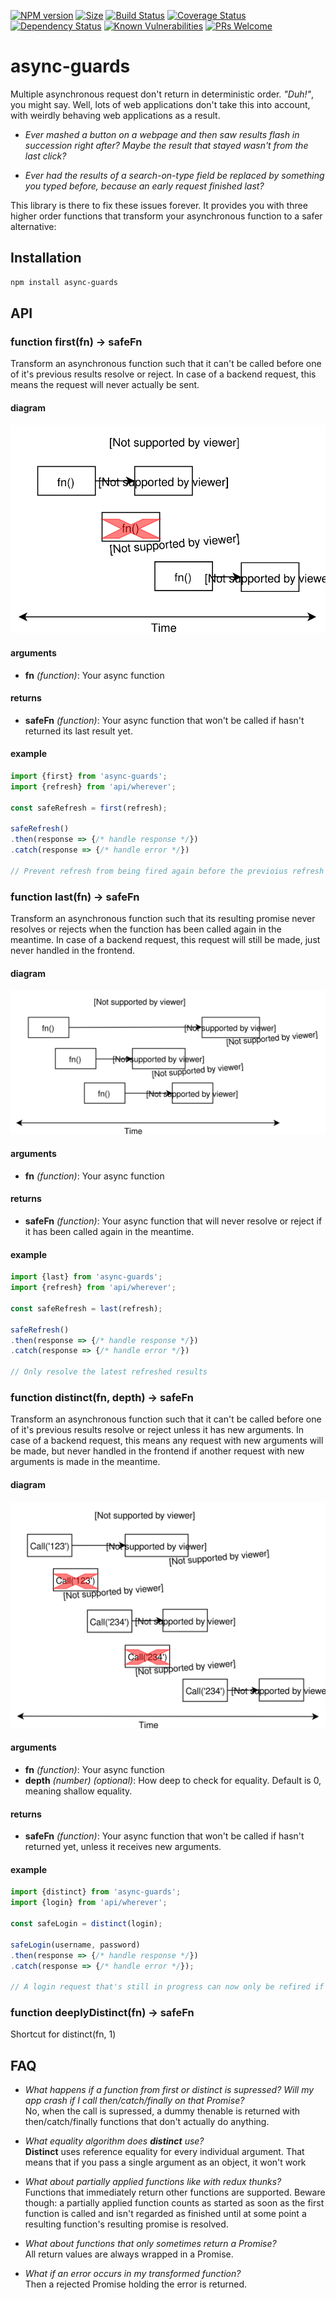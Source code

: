 [![NPM version](https://img.shields.io/npm/v/async-guards.svg?style=flat)](https://www.npmjs.org/package/async-guards)
[![Size](https://badgen.net/bundlephobia/minzip/async-guards)](https://bundlephobia.com/result?p=async-guards)
[![Build Status](https://travis-ci.com/kasvtv/async-guards.svg?branch=master)](https://travis-ci.com/kasvtv/async-guards)
[![Coverage Status](https://coveralls.io/repos/github/kasvtv/async-guards/badge.svg?branch=master)](https://coveralls.io/github/kasvtv/async-guards?branch=master)
[![Dependency Status](https://david-dm.org/kasvtv/async-guards.svg)](https://david-dm.org/kasvtv/async-guards)
[![Known Vulnerabilities](https://snyk.io/test/github/kasvtv/async-guards/badge.svg?targetFile=package.json)](https://snyk.io/test/github/kasvtv/async-guards?targetFile=package.json)
[![PRs Welcome](https://img.shields.io/badge/PRs-welcome-brightgreen.svg)](http://makeapullrequest.com)

# async-guards
Multiple asynchronous request don't return in deterministic order. *"Duh!"*, you might say. Well, lots of web applications don't take this into account, with weirdly behaving web applications as a result.

- *Ever mashed a button on a webpage and then saw results flash in succession right after? Maybe the result that stayed wasn't from the last click?*

- *Ever had the results of a search-on-type field be replaced by something you typed before, because an early request finished last?*

This library is there to fix these issues forever. It provides you with three higher order functions that transform your asynchronous function to a safer alternative:

## Installation

```bash
npm install async-guards
```

## API

### function **first**(fn) -> safeFn

Transform an asynchronous function such that it can't be called before one of it's previous results resolve or reject. In case of a backend request, this means the request will never actually be sent.

#### diagram

![Size](https://raw.githubusercontent.com/kasvtv/async-guards/master/diagrams/first.svg?sanitize=true)

#### arguments
- **fn** *(function)*: Your async function

#### returns
- **safeFn** *(function)*: Your async function that won't be called if hasn't returned its last result yet.

#### example
```js
import {first} from 'async-guards';
import {refresh} from 'api/wherever';

const safeRefresh = first(refresh);

safeRefresh()
.then(response => {/* handle response */})
.catch(response => {/* handle error */})

// Prevent refresh from being fired again before the previoius refresh has finished

```


### function **last**(fn) -> safeFn

Transform an asynchronous function such that its resulting promise never resolves or rejects when the function has been called again in the meantime. In case of a backend request, this request will still be made, just never handled in the frontend.

#### diagram

![Size](https://raw.githubusercontent.com/kasvtv/async-guards/master/diagrams/last.svg?sanitize=true)

#### arguments
- **fn** *(function)*: Your async function

#### returns
- **safeFn** *(function)*: Your async function that will never resolve or reject if it has been called again in the meantime.

#### example
```js
import {last} from 'async-guards';
import {refresh} from 'api/wherever';

const safeRefresh = last(refresh);

safeRefresh()
.then(response => {/* handle response */})
.catch(response => {/* handle error */})

// Only resolve the latest refreshed results

```

### function **distinct**(fn, depth) -> safeFn

Transform an asynchronous function such that it can't be called before one of it's previous results resolve or reject unless it has new arguments. In case of a backend request, this means any request with new arguments will be made, but never handled in the frontend if another request with new arguments is made in the meantime.

#### diagram

![Size](https://raw.githubusercontent.com/kasvtv/async-guards/master/diagrams/distinct.svg?sanitize=true)

#### arguments
- **fn** *(function)*: Your async function
- **depth** *(number) (optional)*: How deep to check for equality. Default is 0, meaning shallow equality.

#### returns
- **safeFn** *(function)*: Your async function that won't be called if hasn't returned yet, unless it receives new arguments.

#### example
```js
import {distinct} from 'async-guards';
import {login} from 'api/wherever';

const safeLogin = distinct(login);

safeLogin(username, password)
.then(response => {/* handle response */})
.catch(response => {/* handle error */});

// A login request that's still in progress can now only be refired if it has new credentials and will supersede the previous request

```

### function **deeplyDistinct**(fn) -> safeFn

Shortcut for distinct(fn, 1)

## FAQ

- *What happens if a function from *first* or *distinct* is supressed? Will my app crash if I call then/catch/finally on that Promise?*  
No, when the call is supressed, a dummy thenable is returned with then/catch/finally functions that don't actually do anything.

- *What equality algorithm does **distinct** use?*  
**Distinct** uses reference equality for every individual argument. That means that if you pass a single argument as an object, it won't work

- *What about partially applied functions like with redux thunks?*  
Functions that immediately return other functions are supported. Beware though: a partially applied function counts as started as soon as the first function is called and isn't regarded as finished until at some point a resulting function's resulting promise is resolved.

- *What about functions that only sometimes return a Promise?*  
All return values are always wrapped in a Promise.

- *What if an error occurs in my transformed function?*  
Then a rejected Promise holding the error is returned.